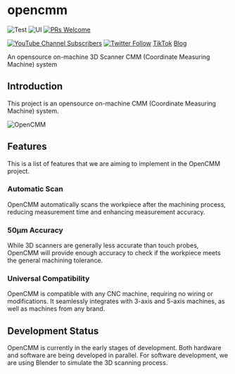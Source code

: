 # opencmm
![Test](https://github.com/OpenCMM/opencmm/actions/workflows/ci.yml/badge.svg)
![UI](https://github.com/OpenCMM/opencmm/actions/workflows/ui.yml/badge.svg)
<a href="CONTRIBUTING.md#pull-requests"><img src="https://img.shields.io/badge/PRs-welcome-brightgreen.svg" alt="PRs Welcome"></a>


<a href="https://www.youtube.com/@OpenCMM/featured"><img src="https://img.shields.io/youtube/channel/views/UCwVZLMiXavABD-91c5CtPog?style=social" alt="YouTube Channel Subscribers" /></a>
<a href="https://twitter.com/OpenCMM"><img src="https://img.shields.io/twitter/follow/OpenCMM.svg?style=social" alt="Twitter Follow" /></a>
[TikTok](https:/www.youtube.com/@OpenCMM/featured)
[Blog](https://opencmm.xyz/blog)

An opensource on-machine 3D Scanner CMM (Coordinate Measuring Machine) system

## Introduction
This project is an opensource on-machine CMM (Coordinate Measuring Machine) system.

![OpenCMM](https://opencmm.xyz/assets/images/prototype1-ede5c0b4a7b3f6675197cf3c44098ec5.png)

## Features
This is a list of features that we are aiming to implement in the OpenCMM project.

### Automatic Scan
OpenCMM automatically scans the workpiece after the machining process, reducing measurement time and enhancing measurement accuracy.

### 50µm Accuracy
While 3D scanners are generally less accurate than touch probes, OpenCMM will provide enough accuracy to check if the workpiece meets the general machining tolerance.

### Universal Compatibility
OpenCMM is compatible with any CNC machine, requiring no wiring or modifications. It seamlessly integrates with 3-axis and 5-axis machines, as well as machines from any brand.


## Development Status
OpenCMM is currently in the early stages of development. Both hardware and software are being developed in parallel. For software development, we are using Blender to simulate the 3D scanning process.